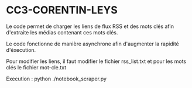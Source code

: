 # CC3-CORENTIN-LEYS

Le code permet de charger les liens de flux RSS et des mots clés afin d'extraite les médias contenant ces mots clés.

Le code fonctionne de manière asynchrone afin d'augmenter la rapidité d'éxecution.

Pour modifier les liens, il faut modifier le fichier rss_list.txt et pour les mots clés le fichier mot-cle.txt

Execution : python ./notebook_scraper.py